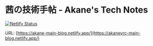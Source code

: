 # 茜の技術手帖 - Akane's Tech Notes

[![Netlify Status](https://api.netlify.com/api/v1/badges/5869a11b-9078-458a-acd9-13de146147e1/deploy-status)](https://app.netlify.com/sites/akane-main-blog/deploys)

URL: [https://akane-main-blog.netlify.app/](https://akanevrc-main-blog.netlify.app/)
